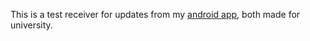 This is a test receiver for updates from my [android app](https://github.com/StealthyMage/AndroidAppShenanigans), both made for university.
